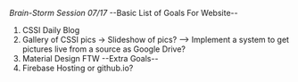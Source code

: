 *Brain-Storm Session 07/17*
--Basic List of Goals For Website--
1. CSSI Daily Blog
2. Gallery of CSSI pics
  -> Slideshow of pics?
  --> Implement a system to get pictures live from a source as Google Drive?
3. Material Design FTW
--Extra Goals--
4. Firebase Hosting or github.io?
